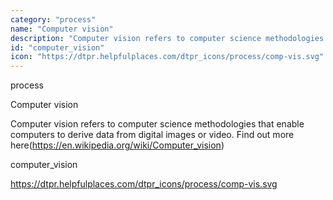```yaml
---
category: "process"
name: "Computer vision"
description: "Computer vision refers to computer science methodologies that enable computers to derive data from digital images or video. Find out more here(https://en.wikipedia.org/wiki/Computer_vision)"
id: "computer_vision"
icon: "https://dtpr.helpfulplaces.com/dtpr_icons/process/comp-vis.svg"
---
```

process

Computer vision

Computer vision refers to computer science methodologies that enable computers to derive data from digital images or video. Find out more here(https://en.wikipedia.org/wiki/Computer_vision)

computer_vision

https://dtpr.helpfulplaces.com/dtpr_icons/process/comp-vis.svg